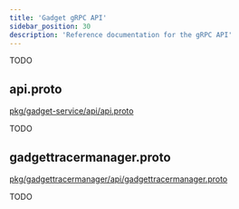 ```yaml
---
title: 'Gadget gRPC API'
sidebar_position: 30
description: 'Reference documentation for the gRPC API'
---
```


TODO

## api.proto

[pkg/gadget-service/api/api.proto](https://github.com/inspektor-gadget/inspektor-gadget/blob/main/pkg/gadget-service/api/api.proto)

TODO

## gadgettracermanager.proto

[pkg/gadgettracermanager/api/gadgettracermanager.proto](https://github.com/inspektor-gadget/inspektor-gadget/blob/main/pkg/gadgettracermanager/api/gadgettracermanager.proto)

TODO
